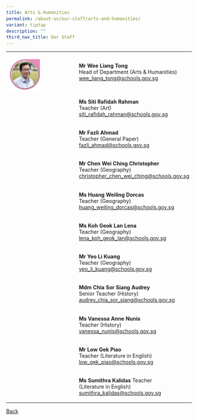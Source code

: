 ```yaml
---
title: Arts & Humanities
permalink: /about-us/our-staff/arts-and-humanities/
variant: tiptap
description: ""
third_nav_title: Our Staff
---
```

<table><tbody><tr><td rowspan="1" colspan="1"><p></p><div class="isomer-image-wrapper"><img style="width: 50%;" height="auto" width="100%" alt="" src="/images/Staff Photos/2024 Arts and Humanities/3_TMJC_Staff___A_H_Liang_Tong.jpg"></div></td><td rowspan="1" colspan="1"><p><strong>Mr Wee Liang Tong</strong><br>Head of Department (Arts &amp; Humanities)<br><a href="mailto:wee_liang_tong@schools.gov.sg" rel="noopener noreferrer nofollow" target="_blank">wee_liang_tong@schools.gov.sg</a></p></td></tr><tr><td rowspan="1" colspan="1"><p></p></td><td rowspan="1" colspan="1"><p><strong>Ms Siti Rafidah Rahman</strong><br>Teacher (Art)<br><a href="mailto:siti_rafidah_rahman@schools.gov.sg" rel="noopener noreferrer nofollow" target="_blank">siti_rafidah_rahman@schools.gov.sg</a></p></td></tr><tr><td rowspan="1" colspan="1"><p></p></td><td rowspan="1" colspan="1"><p><strong>Mr Fazli Ahmad </strong><br>Teacher (General Paper)<br><a href="mailto:fazli_ahmad@schools.gov.sg" rel="noopener noreferrer nofollow" target="_blank">fazli_ahmad@schools.gov.sg</a></p></td></tr><tr><td rowspan="1" colspan="1"><p></p></td><td rowspan="1" colspan="1"><p><strong>Mr Chen Wei Ching Christopher </strong><br>Teacher (Geography)<br><a href="mailto:christopher_chen_wei_ching@schools.gov.sg" rel="noopener noreferrer nofollow" target="_blank">christopher_chen_wei_ching@schools.gov.sg</a></p></td></tr><tr><td rowspan="1" colspan="1"><p></p></td><td rowspan="1" colspan="1"><p><strong>Ms Huang Weiling Dorcas</strong><br>Teacher (Geography) <br><a href="mailto:huang_weiling_dorcas@schools.gov.sg" rel="noopener noreferrer nofollow" target="_blank">huang_weiling_dorcas@schools.gov.sg</a></p></td></tr><tr><td rowspan="1" colspan="1"><p></p></td><td rowspan="1" colspan="1"><p><strong>Ms Koh Geok Lan Lena</strong><br>Teacher (Geography)<br><a href="mailto:lena_koh_geok_lan@schools.gov.sg" rel="noopener noreferrer nofollow" target="_blank">lena_koh_geok_lan@schools.gov.sg</a></p></td></tr><tr><td rowspan="1" colspan="1"><p></p></td><td rowspan="1" colspan="1"><p><strong>Mr Yeo Li Kuang</strong><br>Teacher (Geography)<br><a href="mailto:yeo_li_kuang@schools.gov.sg" rel="noopener noreferrer nofollow" target="_blank">yeo_li_kuang@schools.gov.sg</a></p></td></tr><tr><td rowspan="1" colspan="1"><p></p></td><td rowspan="1" colspan="1"><p><strong>Mdm Chia Sor Siang Audrey</strong><br>Senior Teacher (History)<br><a href="mailto:audrey_chia_sor_siang@schools.gov.sg" rel="noopener noreferrer nofollow" target="_blank">audrey_chia_sor_siang@schools.gov.sg</a></p></td></tr><tr><td rowspan="1" colspan="1"><p></p></td><td rowspan="1" colspan="1"><p><strong>Ms Vanessa Anne Nunis</strong><br>Teacher (History)<br><a href="mailto:vanessa_nunis@schools.gov.sg" rel="noopener noreferrer nofollow" target="_blank">vanessa_nunis@schools.gov.sg</a></p></td></tr><tr><td rowspan="1" colspan="1"><p></p></td><td rowspan="1" colspan="1"><p><strong>Mr Low Gek Piao</strong><br>Teacher (Literature in English)<br><a href="mailto:low_gek_piao@schools.gov.sg" rel="noopener noreferrer nofollow" target="_blank">low_gek_piao@schools.gov.sg</a></p></td></tr><tr><td rowspan="1" colspan="1"><p></p></td><td rowspan="1" colspan="1"><p><strong>Ms Sumithra Kalidas</strong> Teacher<br>(Literature in English)<br><a href="mailto:sumithra_kalidas@schools.gov.sg" rel="noopener noreferrer nofollow" target="_blank">sumithra_kalidas@schools.gov.sg</a></p></td></tr></tbody></table><p><a href="https://www.tmjc.moe.edu.sg/about-us/Our-Staff/" rel="noopener noreferrer nofollow" target="_blank">Back</a></p>